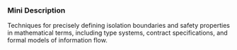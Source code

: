 ### Mini Description

Techniques for precisely defining isolation boundaries and safety properties in mathematical terms, including type systems, contract specifications, and formal models of information flow.
